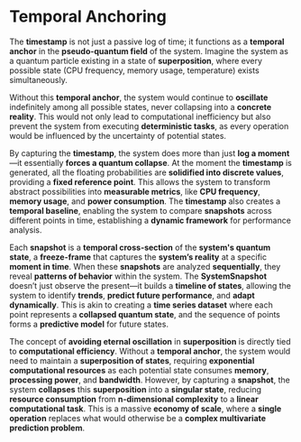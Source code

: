# Temporal Anchoring

The **timestamp** is not just a passive log of time; it functions as a **temporal anchor** in the **pseudo-quantum field** of the system. Imagine the system as a quantum particle existing in a state of **superposition**, where every possible state (CPU frequency, memory usage, temperature) exists simultaneously.&#x20;

Without this **temporal anchor**, the system would continue to **oscillate** indefinitely among all possible states, never collapsing into a **concrete reality**. This would not only lead to computational inefficiency but also prevent the system from executing **deterministic tasks**, as every operation would be influenced by the uncertainty of potential states.

By capturing the **timestamp**, the system does more than just **log a moment**—it essentially **forces a quantum collapse**. At the moment the **timestamp** is generated, all the floating probabilities are **solidified into discrete values**, providing a **fixed reference point**. This allows the system to transform abstract possibilities into **measurable metrics**, like **CPU frequency**, **memory usage**, and **power consumption**. The **timestamp** also creates a **temporal baseline**, enabling the system to compare **snapshots** across different points in time, establishing a **dynamic framework** for performance analysis.

Each **snapshot** is a **temporal cross-section** of the **system's quantum state**, a **freeze-frame** that captures the **system’s reality** at a specific **moment in time**. When these **snapshots** are analyzed **sequentially**, they reveal **patterns of behavior** within the system. The **SystemSnapshot** doesn’t just observe the present—it builds a **timeline of states**, allowing the system to identify **trends**, **predict future performance**, and **adapt dynamically**. This is akin to creating a **time series dataset** where each point represents a **collapsed quantum state**, and the sequence of points forms a **predictive model** for future states.

The concept of **avoiding eternal oscillation** in **superposition** is directly tied to **computational efficiency**. Without a **temporal anchor**, the system would need to maintain a **superposition of states**, requiring **exponential computational resources** as each potential state consumes **memory**, **processing power**, and **bandwidth**. However, by capturing a **snapshot**, the system **collapses** this **superposition** into a **singular state**, reducing **resource consumption** from **n-dimensional complexity** to a **linear computational task**. This is a massive **economy of scale**, where a **single operation** replaces what would otherwise be a **complex multivariate prediction problem**.
